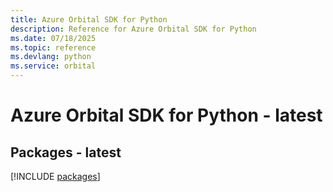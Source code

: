 ```yaml
---
title: Azure Orbital SDK for Python
description: Reference for Azure Orbital SDK for Python
ms.date: 07/18/2025
ms.topic: reference
ms.devlang: python
ms.service: orbital
---
```

# Azure Orbital SDK for Python - latest
## Packages - latest
[!INCLUDE [packages](orbital-index.md)]